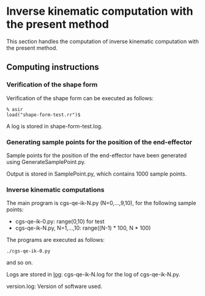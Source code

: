 # Inverse kinematic computation with the present method

This section handles the computation of inverse kinematic computation with the present method.

## Computing instructions

### Verification of the shape form

Verification of the shape form can be executed as follows:
```
% asir
load("shape-form-test.rr")$
```
A log is stored in shape-form-test.log.

### Generating sample points for the position of the end-effector 

Sample points for the position of the end-effector have been generated using GenerateSamplePoint.py.

Output is stored in SamplePoint.py, which contains 1000 sample points.

### Inverse kinematic computations

The main program is cgs-qe-ik-N.py (N=0,...,9,10), for the following sample points:
- cgs-qe-ik-0.py: range(0,10) for test
- cgs-qe-ik-N.py, N=1,...,10: range((N-1) * 100, N * 100)

The programs are executed as follows:
```
./cgs-qe-ik-0.py
```
and so on.

Logs are stored in [log](./log/): cgs-qe-ik-N.log for the log of cgs-qe-ik-N.py.

version.log: Version of software used.
